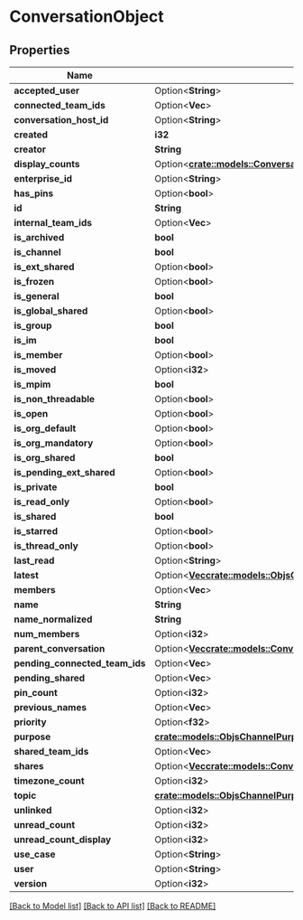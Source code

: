 # ConversationObject

## Properties

Name | Type | Description | Notes
------------ | ------------- | ------------- | -------------
**accepted_user** | Option<**String**> |  | [optional]
**connected_team_ids** | Option<**Vec<String>**> |  | [optional]
**conversation_host_id** | Option<**String**> |  | [optional]
**created** | **i32** |  | 
**creator** | **String** |  | 
**display_counts** | Option<[**crate::models::ConversationObjectDisplayCounts**](Conversation_object_display_counts.md)> |  | [optional]
**enterprise_id** | Option<**String**> |  | [optional]
**has_pins** | Option<**bool**> |  | [optional]
**id** | **String** |  | 
**internal_team_ids** | Option<**Vec<String>**> |  | [optional]
**is_archived** | **bool** |  | 
**is_channel** | **bool** |  | 
**is_ext_shared** | Option<**bool**> |  | [optional]
**is_frozen** | Option<**bool**> |  | [optional]
**is_general** | **bool** |  | 
**is_global_shared** | Option<**bool**> |  | [optional]
**is_group** | **bool** |  | 
**is_im** | **bool** |  | 
**is_member** | Option<**bool**> |  | [optional]
**is_moved** | Option<**i32**> |  | [optional]
**is_mpim** | **bool** |  | 
**is_non_threadable** | Option<**bool**> |  | [optional]
**is_open** | Option<**bool**> |  | [optional]
**is_org_default** | Option<**bool**> |  | [optional]
**is_org_mandatory** | Option<**bool**> |  | [optional]
**is_org_shared** | **bool** |  | 
**is_pending_ext_shared** | Option<**bool**> |  | [optional]
**is_private** | **bool** |  | 
**is_read_only** | Option<**bool**> |  | [optional]
**is_shared** | **bool** |  | 
**is_starred** | Option<**bool**> |  | [optional]
**is_thread_only** | Option<**bool**> |  | [optional]
**last_read** | Option<**String**> |  | [optional]
**latest** | Option<[**Vec<crate::models::ObjsChannelLatestInner>**](objs_channel_latest_inner.md)> |  | [optional]
**members** | Option<**Vec<String>**> |  | [optional]
**name** | **String** |  | 
**name_normalized** | **String** |  | 
**num_members** | Option<**i32**> |  | [optional]
**parent_conversation** | Option<[**Vec<crate::models::ConversationObjectParentConversationInner>**](Conversation_object_parent_conversation_inner.md)> |  | [optional]
**pending_connected_team_ids** | Option<**Vec<String>**> |  | [optional]
**pending_shared** | Option<**Vec<String>**> |  | [optional]
**pin_count** | Option<**i32**> |  | [optional]
**previous_names** | Option<**Vec<String>**> |  | [optional]
**priority** | Option<**f32**> |  | [optional]
**purpose** | [**crate::models::ObjsChannelPurpose**](objs_channel_purpose.md) |  | 
**shared_team_ids** | Option<**Vec<String>**> |  | [optional]
**shares** | Option<[**Vec<crate::models::ConversationObjectSharesInner>**](Conversation_object_shares_inner.md)> |  | [optional]
**timezone_count** | Option<**i32**> |  | [optional]
**topic** | [**crate::models::ObjsChannelPurpose**](objs_channel_purpose.md) |  | 
**unlinked** | Option<**i32**> |  | [optional]
**unread_count** | Option<**i32**> |  | [optional]
**unread_count_display** | Option<**i32**> |  | [optional]
**use_case** | Option<**String**> |  | [optional]
**user** | Option<**String**> |  | [optional]
**version** | Option<**i32**> |  | [optional]

[[Back to Model list]](../README.md#documentation-for-models) [[Back to API list]](../README.md#documentation-for-api-endpoints) [[Back to README]](../README.md)


